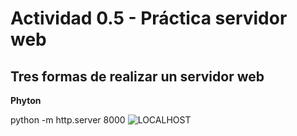 # Actividad 0.5 - Práctica servidor web




## Tres formas de realizar un servidor web
**Phyton**

python -m http.server 8000
![LOCALHOST](/TEMA_0/localhost.jpeg)
